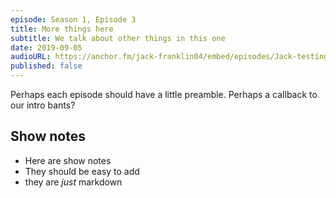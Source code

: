 ```yaml
---
episode: Season 1, Episode 3
title: More things here
subtitle: We talk about other things in this one
date: 2019-09-05
audioURL: https://anchor.fm/jack-franklin04/embed/episodes/Jack-testing-episode-one-e4rlip
published: false
---
```


Perhaps each episode should have a little preamble. Perhaps a callback to our intro bants?

## Show notes

- Here are show notes
- They should be easy to add
- they are _just_ markdown


